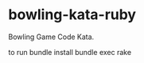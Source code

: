 bowling-kata-ruby
=================

Bowling Game Code Kata.


to run
bundle install
bundle exec rake
